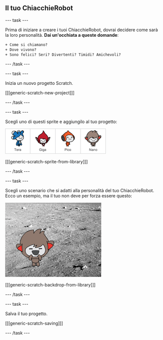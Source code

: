 ## Il tuo ChiacchieRobot

\--- task \---

Prima di iniziare a creare i tuoi ChiacchieRobot, dovrai decidere come sarà la loro personalità. **Dai un'occhiata a queste domande**:

    + Come si chiamano?
    + Dove vivono?
    + Sono felici? Seri? Divertenti? Timidi? Amichevoli?
    

\--- /task \---

\--- task \---

Inizia un nuovo progetto Scratch.

[[[generic-scratch-new-project]]]

\--- /task \---

\--- task \---

Scegli uno di questi sprite e aggiungilo al tuo progetto:

![Scegli un personaggio](images/chatbot-characters.png)

[[[generic-scratch-sprite-from-library]]]

\--- /task \---

\--- task \---

Scegli uno scenario che si adatti alla personalità del tuo ChiacchieRobot. Ecco un esempio, ma il tuo non deve per forza essere questo:

![Scegli uno sfondo](images/chatbot-backdrop.png)

[[[generic-scratch-backdrop-from-library]]]

\--- /task \---

\--- task \---

Salva il tuo progetto.

[[[generic-scratch-saving]]]

\--- /task \---